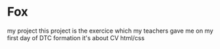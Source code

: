 # Fox
my project
this project is the exercice which my teachers gave me on my first day of DTC formation
it's about CV html/css
